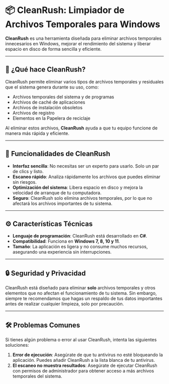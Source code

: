 # 📦 CleanRush: Limpiador de Archivos Temporales para Windows

**CleanRush** es una herramienta diseñada para eliminar archivos temporales innecesarios en Windows, mejorar el rendimiento del sistema y liberar espacio en disco de forma sencilla y eficiente.

---

## 🚀 ¿Qué hace CleanRush?

CleanRush permite eliminar varios tipos de archivos temporales y residuales que el sistema genera durante su uso, como:

- Archivos temporales del sistema y de programas
- Archivos de caché de aplicaciones
- Archivos de instalación obsoletos
- Archivos de registro
- Elementos en la Papelera de reciclaje

Al eliminar estos archivos, **CleanRush** ayuda a que tu equipo funcione de manera más rápida y eficiente.

---

## 🔧 Funcionalidades de CleanRush

- **Interfaz sencilla**: No necesitas ser un experto para usarlo. Solo un par de clics y listo.
- **Escaneo rápido**: Analiza rápidamente los archivos que puedes eliminar sin riesgos.
- **Optimización del sistema**: Libera espacio en disco y mejora la velocidad de arranque de tu computadora.
- **Seguro**: CleanRush solo elimina archivos temporales, por lo que no afectará los archivos importantes de tu sistema.

---

## ⚙️ Características Técnicas

- **Lenguaje de programación**: CleanRush está desarrollado en **C#**.
- **Compatibilidad**: Funciona en **Windows 7, 8, 10 y 11**.
- **Tamaño**: La aplicación es ligera y no consume muchos recursos, asegurando una experiencia sin interrupciones.

---

## 🔒 Seguridad y Privacidad

CleanRush está diseñado para eliminar **solo** archivos temporales y otros elementos que no afectan el funcionamiento de tu sistema. Sin embargo, siempre te recomendamos que hagas un respaldo de tus datos importantes antes de realizar cualquier limpieza, solo por precaución.

---

## 🛠️ Problemas Comunes

Si tienes algún problema o error al usar CleanRush, intenta las siguientes soluciones:

1. **Error de ejecución**: Asegúrate de que tu antivirus no esté bloqueando la aplicación. Puedes añadir CleanRush a la lista blanca de tu antivirus.
2. **El escaneo no muestra resultados**: Asegúrate de ejecutar CleanRush con permisos de administrador para obtener acceso a más archivos temporales del sistema.
